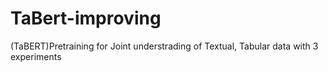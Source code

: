 # TaBert-improving
(TaBERT)Pretraining for Joint understrading of Textual, Tabular data with 3 experiments
